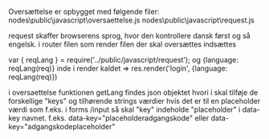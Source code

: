 Oversættelse er opbygget med følgende filer:
nodes\public\javascript\oversaettelse.js
nodes\public\javascript\request.js

request skaffer browserens sprog, hvor den kontrollere dansk først og så engelsk.
i router filen som render filen der skal oversættes indsættes

var { reqLang } = require('../public/javascript/request');
og
{language: reqLang(req)} inde i render kaldet => res.render('login', {language: reqLang(req)}) 

i oversaettelse funktionen getLang findes json objektet hvori i skal tilføje de forskellige "keys" og tilhørende strings værdier
hvis det er til en placeholder værdi som f.eks. i forms /input så skal "key" indeholde "placeholder" i data-key navnet.
f.eks.
data-key="placeholderadgangskode" eller data-key="adgangskodeplaceholder" 